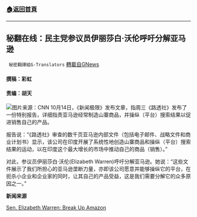 ###  [:house:返回首頁](https://github.com/ourhimalayas/txt)
---


## 秘翻在线：民主党参议员伊丽莎白·沃伦呼吁分解亚马逊
` 秘密翻譯組G-Translators` [轉載自GNews](https://gnews.org/zh-hans/1595663/)

####  撰稿：彩虹       

#### 责编：胡天
![](https://assets.gnews.org/wp-content/uploads/2021/10/image-265.png)图片来源：CNN
10月14日，《新闻极限》发布文章，指周三《路透社》发布了一份特别报告，详细指责亚马逊经常制造山寨商品，并操纵（平台）搜索结果以促进销售自己的产品。

报告说：“《路透社》审查的数千页亚马逊内部文件（包括电子邮件、战略文件和商业计划书）显示，该公司在印度开展了系统性地创造山寨商品和操纵（平台）搜索结果的运动，以在印度这个最大增长的市场中推动自己的商品（销售）。”

对此，参议员伊丽莎白·沃伦(Elizabeth Warren)呼吁分解亚马逊。她说：“这些文件展示了我们所担心的亚马逊垄断力量，亦即该公司愿意并能够操纵它的平台，在扼杀小企业和企业家的同时，让其自己的产品受益，这是我们需要分解它的众多原因之一。”

**新闻来源**

[Sen. Elizabeth Warren: Break Up Amazon](https://www.newsmax.com/newsfront/elizabeth-warren-amazon-monopoly-india/2021/10/14/id/1040499/)
